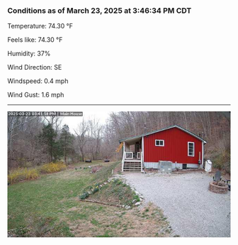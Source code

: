 ### Conditions as of March 23, 2025 at 3:46:34 PM CDT 

Temperature: 74.30 &deg;F

Feels like: 74.30 &deg;F

Humidity: 37%

Wind Direction: SE

Windspeed: 0.4 mph

Wind Gust: 1.6 mph

---

<img src="./images/latest.jpeg"/>

